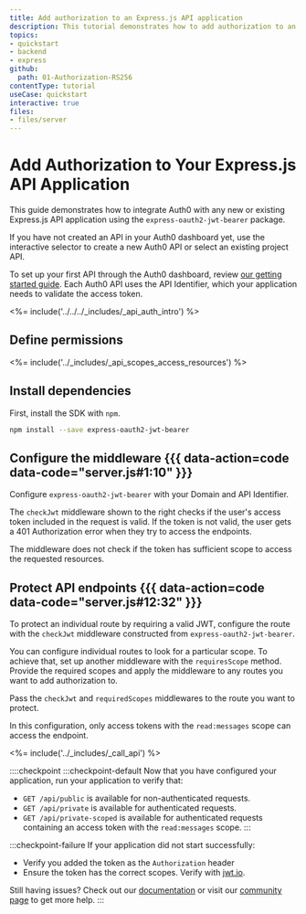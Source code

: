 ```yaml
---
title: Add authorization to an Express.js API application
description: This tutorial demonstrates how to add authorization to an Express.js API.
topics:
- quickstart
- backend
- express
github:
  path: 01-Authorization-RS256
contentType: tutorial
useCase: quickstart
interactive: true
files:
- files/server
---
```


<!-- markdownlint-disable MD041 MD025 -->

# Add Authorization to Your Express.js API Application
This guide demonstrates how to integrate Auth0 with any new or existing Express.js API application using the `express-oauth2-jwt-bearer` package.

If you have not created an API in your Auth0 dashboard yet, use the interactive selector to create a new Auth0 API or select an existing project API.

To set up your first API through the Auth0 dashboard, review <a href="get-started/auth0-overview/set-up-apis" target="_blank">our getting started guide</a>.
Each Auth0 API uses the API Identifier, which your application needs to validate the access token.

<!-- markdownlint-disable MD041 MD002 -->

<%= include('../../../_includes/_api_auth_intro') %>

## Define permissions
<%= include('../_includes/_api_scopes_access_resources') %>

## Install dependencies

First, install the SDK with `npm`.

```bash
npm install --save express-oauth2-jwt-bearer
```

## Configure the middleware {{{ data-action=code data-code="server.js#1:10" }}}

Configure `express-oauth2-jwt-bearer` with your Domain and API Identifier.

The `checkJwt` middleware shown to the right checks if the user's access token included in the request is valid. If the token is not valid, the user gets a 401 Authorization error when they try to access the endpoints.

The middleware does not check if the token has sufficient scope to access the requested resources.

## Protect API endpoints {{{ data-action=code data-code="server.js#12:32" }}}

To protect an individual route by requiring a valid JWT, configure the route with the `checkJwt` middleware constructed from `express-oauth2-jwt-bearer`.

You can configure individual routes to look for a particular scope. To achieve that, set up another middleware with the `requiresScope` method. Provide the required scopes and apply the middleware to any routes you want to add authorization to.

Pass the `checkJwt` and `requiredScopes` middlewares to the route you want to protect.

In this configuration, only access tokens with the `read:messages` scope can access the endpoint.

<%= include('../_includes/_call_api') %>

::::checkpoint
:::checkpoint-default
Now that you have configured your application, run your application to verify that:
* `GET /api/public` is available for non-authenticated requests.
* `GET /api/private` is available for authenticated requests.
* `GET /api/private-scoped` is available for authenticated requests containing an access token with the `read:messages` scope.
:::

:::checkpoint-failure
If your application did not start successfully:
* Verify you added the token as the `Authorization` header
* Ensure the token has the correct scopes. Verify with <a href="https://jwt.io/" target="_blank">jwt.io</a>.

Still having issues? Check out our <a href="https://auth0.com/docs" target="_blank">documentation</a> or visit our <a href="https://community.auth0.com" target="_blank">community page</a> to get more help.
:::
